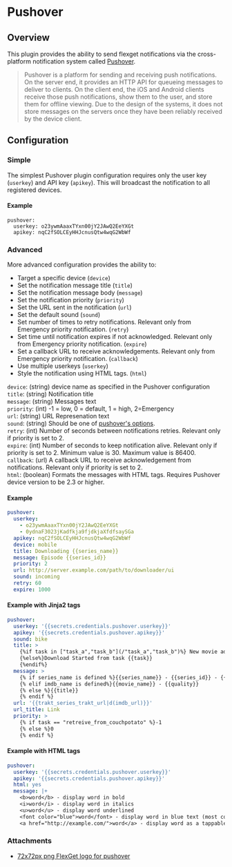 # Pushover
## Overview
This plugin provides the ability to send flexget notifications via the cross-platform notification system called [Pushover](https://pushover.net/apps/clone/Flexget).

> Pushover is a platform for sending and receiving push notifications.  On the server end, it provides an HTTP API for queueing messages to deliver to clients. On the client end, the iOS and Android clients receive those push notifications, show them to the user, and store them for offline viewing.  Due to the design of the systems, it does not store messages on the servers once they have been reliably received by the device client.

## Configuration
### Simple
The simplest Pushover plugin configuration requires only the user key (`userkey`) and API key (`apikey`).  This will broadcast the notification to all registered devices.

#### Example
```
pushover:
  userkey: o23ywmAaaxTYxn00jY2JAwQ2EeYXGt
  apikey: nqC2fSOLCEyHHJcnusQtw4wqG2WbWf
```

### Advanced
More advanced configuration provides the ability to:

* Target a specific device (`device`)
* Set the notification message title (`title`)
* Set the notification message body (`message`)
* Set the notification priority (`priority`)
* Set the URL sent in the notification (`url`)
* Set the default sound (`sound`)
* Set number of times to retry notifications. Relevant only from Emergency priority notification. (`retry`)
* Set time until notification expires if not acknowledged. Relevant only from Emergency priority notification.  (`expire`)
* Set a callback URL to receive acknowledgements. Relevant only from Emergency priority notification. (`callback`)
* Use multiple userkeys (`userkey`)
* Style the notification using HTML tags. (`html`)

 `device`: (string) device name as specified in the Pushover configuration  
 `title`: (string) Notification title   
 `message`: (string) Messages text  
 `priority`: (int) -1 = low, 0 = default, 1 = high, 2=Emergency  
 `url`: (string) URL Represenation text   
 `sound`:  (string) Should be one of [pushover's options](https://pushover.net/api#sounds).  
 `retry`: (int) Number of seconds between notifications retries. Relevant only if priority is set to 2.   
 `expire`: (int) Number of seconds to keep notification alive. Relevant only if priority is set to 2. Minimum value is 30. Maximum value is 86400.  
 `callback`: (url) A callback URL to receive acknowledgement from notifications. Relevant only if priority is set to 2.  
 `html`: (boolean) Formats the messages with HTML tags. Requires Pushover device version to be 2.3 or higher.

#### Example
```yaml
pushover:
  userkey: 
    - o23ywmAaaxTYxn00jY2JAwQ2EeYXGt    
    - 0ydnaF3023jKadfkja9fjdkjaXfdfsaySGa
  apikey: nqC2fSOLCEyHHJcnusQtw4wqG2WbWf
  device: mobile
  title: Downloading {{series_name}}
  message: Episode {{series_id}}
  priority: 2
  url: http://server.example.com/path/to/downloader/ui
  sound: incoming
  retry: 60
  expire: 1000
```

#### Example with Jinja2 tags
```yaml
pushover:
  userkey: '{{secrets.credentials.pushover.userkey}}'
  apikey: '{{secrets.credentials.pushover.apikey}}'
  sound: bike
  title: >
    {%if task in ["task_a","task_b"](/"task_a","task_b")%} New movie added to queue
    {%else%}Download Started from task {{task}}
    {%endif%}
  message: >
    {% if series_name is defined %}{{series_name}} - {{series_id}} - {{trakt_ep_name}} - {{quality|d('')}}
    {% elif imdb_name is defined%}{{movie_name}} - {{quality}}
    {% else %}{{title}}
    {% endif %}
  url: '{{trakt_series_trakt_url|d(imdb_url)}}'
  url_title: Link
  priority: >
    {% if task == "retreive_from_couchpotato" %}-1
    {% else %}0
    {% endif %}
```
#### Example with HTML tags
```yaml
pushover:
  userkey: '{{secrets.credentials.pushover.userkey}}'
  apikey: '{{secrets.credentials.pushover.apikey}}'
  html: yes
  message: |+
    <b>word</b> - display word in bold
    <i>word</i> - display word in italics
    <u>word</u> - display word underlined
    <font color="blue">word</font> - display word in blue text (most colors and   hex codes permitted)
    <a href="http://example.com/">word</a> - display word as a tappable link to http://example.com/
```
### Attachments
* [72x72px png FlexGet logo for pushover](/attachments/Plugins/pushover/flexget_logo.png)